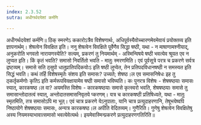 ```yaml
---
index: 2.3.52
sutra: अधीगर्थदयेशां कर्मणि

---
```

 अधीगर्थदयेशां कर्मणि॥ ठिक् स्मरणेऽ ककारोऽत्रैव विशेषणार्थः, अधिपूर्वस्यैवोच्चारणमेवमेवायं प्रयोक्तव्य इति ज्ञापनार्थम्। शेषत्वेन विवक्षित इति। ननु शेषत्वेन विवक्षिते पूर्वेणैव सिद्धा षष्ठी, यथा - न माषाणामश्नीयाद्, अनुकरोति भगवतो नारायणस्येति? सत्यम्, प्रकरणं तु नियमार्थम् - अस्मिन्विषये षष्ठी भवत्येव श्रूयत एव न लुप्यत इति। किं कृतं भवति? समासो निवर्तितो भवति - मातुः स्मरणमिति। एवं पूर्वसूत्रे परत्र च प्रकरणे सर्वत्र द्रष्टव्यम्। समासे सति ठ्सुपो धातुप्रातिपदिकयोःऽ इति षष्ठी लुप्येत, तेन प्रतिपदविधानषष्ठी न समस्यत इति सिद्धं भवति। कथं तर्हि विशेषस्मृतेः संशय इति समासः? उच्यते; शेषष्ठ।ल एव समासनिषेधः इह तु ठ्कर्तृकर्मणोः कृतिऽ इति कर्मरूपविवक्षायामेव षष्ठी समासो भविष्यति। कः पुनरत्र विशेषः - शेषषष्ठयाः समासः स्यात्, कारकषष्ठ।ल वा? अयमस्ति विशेषः - कारकषष्ठयाः समासे कृत्स्वरो भवति, शेषषष्ठयाः समासे तु समासान्तोदातत्वं स्यात्, अन्तोदातसमासनिवृतये प्करणम्। यत्र च कारकषष्ठी प्रतिषिध्यते, यथा - मातुः स्मृतमिति, तत्र समासोऽपि मा भूत्। एवं चात्र प्रकरणे येऽनुपाताः, यानि चात्र प्रत्युदाहरणानि, तेषूभयेष्वपि निष्ठायोगे शेषषष्ठयाः समासः, अन्यत्र कारकषष्ठ।ल अपीति वेदितव्यम्। गुणैरिति। गुणेषु शेषत्वेन विवक्षितेषु अस्य नियमस्याभावात्समासो भवत्येवेत्यर्थः। इयमेवास्मिन्प्रकरणे प्रत्युदाहरणगतिरिति॥